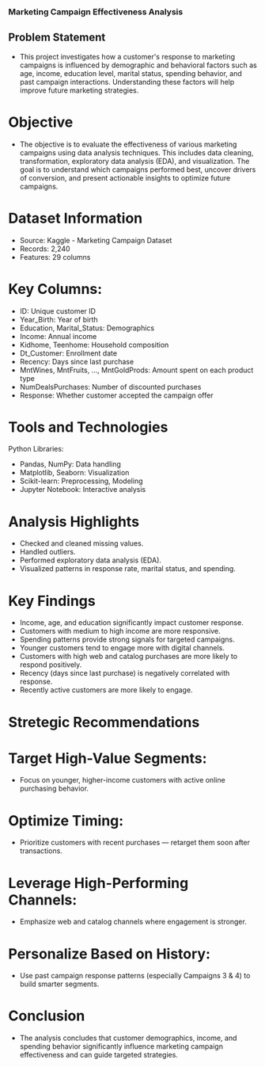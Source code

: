 ### Marketing Campaign Effectiveness Analysis
## Problem Statement
- This project investigates how a customer's response to marketing campaigns is influenced by demographic and behavioral factors such as age, income, education level, marital status, spending behavior, and past campaign interactions. Understanding these factors will help improve future marketing strategies.

# Objective
- The objective is to evaluate the effectiveness of various marketing campaigns using data analysis
 techniques. This includes data cleaning, transformation, exploratory data analysis (EDA), and
 visualization. The goal is to understand which campaigns performed best, uncover drivers of
 conversion, and present actionable insights to optimize future campaigns.

# Dataset Information
- Source: Kaggle - Marketing Campaign Dataset
- Records: 2,240
- Features: 29 columns

# Key Columns:
- ID: Unique customer ID
- Year_Birth: Year of birth
- Education, Marital_Status: Demographics
- Income: Annual income
- Kidhome, Teenhome: Household composition
- Dt_Customer: Enrollment date
- Recency: Days since last purchase
- MntWines, MntFruits, ..., MntGoldProds: Amount spent on each product type
- NumDealsPurchases: Number of discounted purchases
- Response: Whether customer accepted the campaign offer

# Tools and Technologies
Python Libraries:
- Pandas, NumPy: Data handling
- Matplotlib, Seaborn: Visualization
- Scikit-learn: Preprocessing, Modeling
- Jupyter Notebook: Interactive analysis

# Analysis Highlights
- Checked and cleaned missing values.
- Handled outliers.
- Performed exploratory data analysis (EDA).
- Visualized patterns in response rate, marital status, and spending.

# Key Findings
- Income, age, and education significantly impact customer response.
- Customers with medium to high income are more responsive.
- Spending patterns provide strong signals for targeted campaigns.
- Younger customers tend to engage more with digital channels.
- Customers with high web and catalog purchases are more likely to respond positively.
- Recency (days since last purchase) is negatively correlated with response.
- Recently active customers are more likely to engage.

# Stretegic Recommendations
# Target High-Value Segments:
- Focus on younger, higher-income customers with active online purchasing behavior.
# Optimize Timing:
- Prioritize customers with recent purchases — retarget them soon after transactions.
# Leverage High-Performing Channels:
- Emphasize web and catalog channels where engagement is stronger.
# Personalize Based on History:
- Use past campaign response patterns (especially Campaigns 3 & 4) to build smarter segments.
# Conclusion
- The analysis concludes that customer demographics, income, and spending behavior significantly influence marketing campaign effectiveness and can guide targeted strategies.
